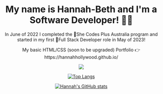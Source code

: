 <h1 align="center"> My name is Hannah-Beth and I'm a Software Developer! 👩‍💻</h1>
<p align="center">In June of 2022 I completed the 💜She Codes Plus Australia program and started in my first 🥞Full Stack Developer role in May of 2023!</p>

<p align="center">My basic HTML/CSS (soon to be upgraded) Portfolio 👉 https://hannahhollywood.github.io/</p>

<p align="center">
  <a href="https://skillicons.dev">
    <img src="https://skillicons.dev/icons?i=html,css,js,typescript,react,mui,py,django,flask,cs,dotnet,unity,aws,postgres" />
  </a>
</p>

<div align="center">

[![Top Langs](https://github-readme-stats.vercel.app/api/top-langs/?username=HannahHollywood&layout=compact)](https://github.com/HannahHollywood/github-readme-stats)
  
[![Hannah's GitHub stats](https://github-readme-stats.vercel.app/api?username=HannahHollywood&hide=stars,issues)](https://github.com/HannahHollywood/github-readme-stats)
  
</div>

<!--
**HannahHollywood/HannahHollywood** is a ✨ _special_ ✨ repository because its `README.md` (this file) appears on your GitHub profile.

Here are some ideas to get you started:

- 🔭 I’m currently working on ...
- 🌱 I’m currently learning ...
- 👯 I’m looking to collaborate on ...
- 🤔 I’m looking for help with ...
- 💬 Ask me about ...
- 📫 How to reach me: ...
- 😄 Pronouns: ...
- ⚡ Fun fact: ...
-->
